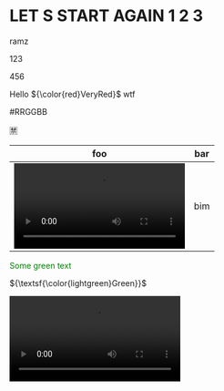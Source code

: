 # LET S START AGAIN 1 2 3

ramz

123

456


Hello ${\color{red}VeryRed}$ wtf

#RRGGBB

🈲

| foo | bar |
| --- | --- |
| <video src=https://github.com/user-attachments/assets/cf828942-40ec-4fcc-9a97-1c3909bf25a2> | bim |

<font color="green"> Some green text </font>

${\textsf{\color{lightgreen}Green}}$

<video src=https://github.com/user-attachments/assets/cf828942-40ec-4fcc-9a97-1c3909bf25a2>

https://github.com/user-attachments/assets/cf828942-40ec-4fcc-9a97-1c3909bf25a2
